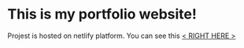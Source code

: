 This is my portfolio website!
===============================================================================================================================

Projest is hosted on netlify platform. You can see this <a href="https://bartoszmaksimowski.netlify.app/">< RIGHT HERE ></a>
